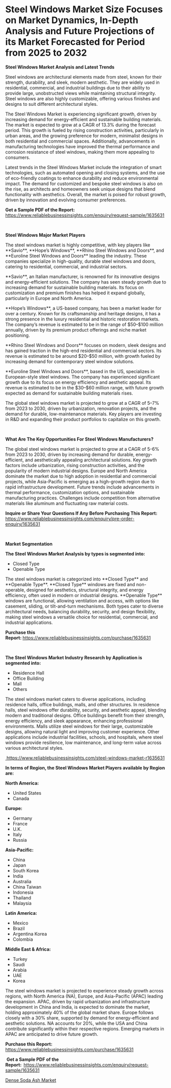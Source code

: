 <p><h1>Steel Windows Market Size Focuses on Market Dynamics, In-Depth Analysis and Future Projections of its Market Forecasted for Period from 2025 to 2032</h1></p><p><strong>Steel Windows Market Analysis and Latest Trends</strong></p>
<p><p>Steel windows are architectural elements made from steel, known for their strength, durability, and sleek, modern aesthetic. They are widely used in residential, commercial, and industrial buildings due to their ability to provide large, unobstructed views while maintaining structural integrity. Steel windows are also highly customizable, offering various finishes and designs to suit different architectural styles.</p><p>The Steel Windows Market is experiencing significant growth, driven by increasing demand for energy-efficient and sustainable building materials. The market is expected to grow at a CAGR of 13.3% during the forecast period. This growth is fueled by rising construction activities, particularly in urban areas, and the growing preference for modern, minimalist designs in both residential and commercial spaces. Additionally, advancements in manufacturing technologies have improved the thermal performance and corrosion resistance of steel windows, making them more appealing to consumers.</p><p>Latest trends in the Steel Windows Market include the integration of smart technologies, such as automated opening and closing systems, and the use of eco-friendly coatings to enhance durability and reduce environmental impact. The demand for customized and bespoke steel windows is also on the rise, as architects and homeowners seek unique designs that blend functionality with aesthetics. Overall, the market is poised for robust growth, driven by innovation and evolving consumer preferences.</p></p>
<p><strong>Get a Sample PDF of the Report:&nbsp;</strong> <a href="https://www.reliablebusinessinsights.com/enquiry/request-sample/1635631?utm_campaign=2132&utm_medium=2&utm_source=Github&utm_content=ia&utm_term=25012025&utm_id=steel-windows">https://www.reliablebusinessinsights.com/enquiry/request-sample/1635631</a></p>
<p>&nbsp;</p>
<p><strong>Steel Windows Major Market Players</strong></p>
<p><p>The steel windows market is highly competitive, with key players like **Savio**, **Hope’s Windows**, **Rhino Steel Windows and Doors**, and **Euroline Steel Windows and Doors** leading the industry. These companies specialize in high-quality, durable steel windows and doors, catering to residential, commercial, and industrial sectors.</p><p>**Savio**, an Italian manufacturer, is renowned for its innovative designs and energy-efficient solutions. The company has seen steady growth due to increasing demand for sustainable building materials. Its focus on customization and premium finishes has helped it expand globally, particularly in Europe and North America.</p><p>**Hope’s Windows**, a US-based company, has been a market leader for over a century. Known for its craftsmanship and heritage designs, it has a strong presence in the luxury residential and historic restoration markets. The company’s revenue is estimated to be in the range of $50–$100 million annually, driven by its premium product offerings and niche market positioning.</p><p>**Rhino Steel Windows and Doors** focuses on modern, sleek designs and has gained traction in the high-end residential and commercial sectors. Its revenue is estimated to be around $20–$50 million, with growth fueled by increasing demand for contemporary steel window solutions.</p><p>**Euroline Steel Windows and Doors**, based in the US, specializes in European-style steel windows. The company has experienced significant growth due to its focus on energy efficiency and aesthetic appeal. Its revenue is estimated to be in the $30–$60 million range, with future growth expected as demand for sustainable building materials rises.</p><p>The global steel windows market is projected to grow at a CAGR of 5–7% from 2023 to 2030, driven by urbanization, renovation projects, and the demand for durable, low-maintenance materials. Key players are investing in R&D and expanding their product portfolios to capitalize on this growth.</p></p>
<p>&nbsp;</p>
<p><strong>What Are The Key Opportunities For Steel Windows Manufacturers?</strong></p>
<p><p>The global steel windows market is projected to grow at a CAGR of 5-6% from 2023 to 2030, driven by increasing demand for durable, energy-efficient, and aesthetically appealing architectural solutions. Key growth factors include urbanization, rising construction activities, and the popularity of modern industrial designs. Europe and North America dominate the market due to high adoption in residential and commercial projects, while Asia-Pacific is emerging as a high-growth region due to rapid infrastructure development. Future trends include advancements in thermal performance, customization options, and sustainable manufacturing practices. Challenges include competition from alternative materials like aluminum and fluctuating raw material costs.</p></p>
<p><strong>Inquire or Share Your Questions If Any Before Purchasing This Report:</strong> <a href="https://www.reliablebusinessinsights.com/enquiry/pre-order-enquiry/1635631?utm_campaign=2132&utm_medium=2&utm_source=Github&utm_content=ia&utm_term=25012025&utm_id=steel-windows">https://www.reliablebusinessinsights.com/enquiry/pre-order-enquiry/1635631</a></p>
<p>&nbsp;</p>
<p><strong>Market Segmentation</strong></p>
<p><strong>The Steel Windows Market Analysis by types is segmented into:</strong></p>
<p><ul><li>Closed Type</li><li>Openable Type</li></ul></p>
<p><p>The steel windows market is categorized into **Closed Type** and **Openable Type**. **Closed Type** windows are fixed and non-operable, designed for aesthetics, structural integrity, and energy efficiency, often used in modern or industrial designs. **Openable Type** windows are functional, allowing ventilation and access, with options like casement, sliding, or tilt-and-turn mechanisms. Both types cater to diverse architectural needs, balancing durability, security, and design flexibility, making steel windows a versatile choice for residential, commercial, and industrial applications.</p></p>
<p><strong>Purchase this Report:&nbsp;</strong><a href="https://www.reliablebusinessinsights.com/purchase/1635631?utm_campaign=2132&utm_medium=2&utm_source=Github&utm_content=ia&utm_term=25012025&utm_id=steel-windows">https://www.reliablebusinessinsights.com/purchase/1635631</a></p>
<p>&nbsp;</p>
<p><strong>The Steel Windows Market Industry Research by Application is segmented into:</strong></p>
<p><ul><li>Residence Hall</li><li>Office Building</li><li>Mall</li><li>Others</li></ul></p>
<p><p>The steel windows market caters to diverse applications, including residence halls, office buildings, malls, and other structures. In residence halls, steel windows offer durability, security, and aesthetic appeal, blending modern and traditional designs. Office buildings benefit from their strength, energy efficiency, and sleek appearance, enhancing professional environments. Malls utilize steel windows for their large, customizable designs, allowing natural light and improving customer experience. Other applications include industrial facilities, schools, and hospitals, where steel windows provide resilience, low maintenance, and long-term value across various architectural styles.</p></p>
<p><a href="https://www.reliablebusinessinsights.com/steel-windows-market-r1635631?utm_campaign=2132&utm_medium=2&utm_source=Github&utm_content=ia&utm_term=25012025&utm_id=steel-windows">&nbsp;https://www.reliablebusinessinsights.com/steel-windows-market-r1635631</a></p>
<p><strong>In terms of Region, the Steel Windows Market Players available by Region are:</strong></p>
<p>
    <p> <strong> North America: </strong>
        <ul>
            <li>United States</li>
            <li>Canada</li>
        </ul>
        </p> 
    <p> <strong> Europe: </strong>
        <ul>
            <li>Germany</li>
            <li>France</li>
            <li>U.K.</li>
            <li>Italy</li>
            <li>Russia</li>
        </ul>
        </p> 
    <p> <strong> Asia-Pacific: </strong>
        <ul>
            <li>China</li>
            <li>Japan</li>
            <li>South Korea</li>
            <li>India</li>
            <li>Australia</li>
            <li>China Taiwan</li>
            <li>Indonesia</li>
            <li>Thailand</li>
            <li>Malaysia</li>
        </ul>
        </p> 
    <p> <strong> Latin America: </strong>
        <ul>
            <li>Mexico</li>
            <li>Brazil</li>
            <li>Argentina Korea</li>
            <li>Colombia</li>
        </ul>
        </p> 
    <p> <strong> Middle East & Africa: </strong>
        <ul>
            <li>Turkey</li>
            <li>Saudi</li>
            <li>Arabia</li>
            <li>UAE</li>
            <li>Korea</li>
        </ul>
    </p>
    </p>
<p><p>The steel windows market is projected to experience steady growth across regions, with North America (NA), Europe, and Asia-Pacific (APAC) leading the expansion. APAC, driven by rapid urbanization and infrastructure development in China and India, is expected to dominate the market, holding approximately 40% of the global market share. Europe follows closely with a 30% share, supported by demand for energy-efficient and aesthetic solutions. NA accounts for 20%, while the USA and China contribute significantly within their respective regions. Emerging markets in APAC are anticipated to drive future growth.</p></p>
<p><strong>Purchase this Report: </strong><a href="https://www.reliablebusinessinsights.com/purchase/1635631?utm_campaign=2132&utm_medium=2&utm_source=Github&utm_content=ia&utm_term=25012025&utm_id=steel-windows">https://www.reliablebusinessinsights.com/purchase/1635631</a></p>
<p>&nbsp;<strong>Get a Sample PDF of the Report:&nbsp;&nbsp;</strong><a href="https://www.reliablebusinessinsights.com/enquiry/request-sample/1635631?utm_campaign=2132&utm_medium=2&utm_source=Github&utm_content=ia&utm_term=25012025&utm_id=steel-windows">https://www.reliablebusinessinsights.com/enquiry/request-sample/1635631</a></p>
<p><strong></strong></p>
<p><p><a href="https://github.com/rahu1506/Market-Research-Report-List-6/blob/main/dense-soda-ash-market.md?utm_campaign=2132&utm_medium=2&utm_source=Github&utm_content=ia&utm_term=25012025&utm_id=steel-windows">Dense Soda Ash Market</a></p></p>